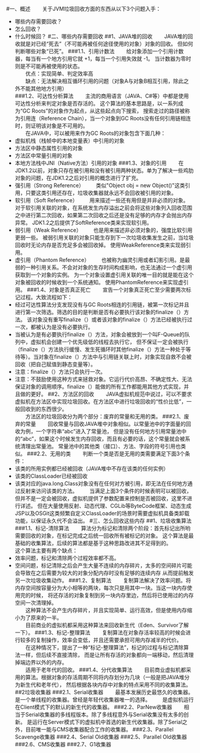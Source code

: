 #一、概述
&emsp;&emsp;关于JVM垃圾回收方面的东西从以下3个问题入手：
 * 哪些内存需要回收？
 * 怎么回收？
 * 什么时候回？
#二、哪些内存需要回收
##1、JAVA堆的回收
&emsp;&emsp;JAVA堆的回收就是对已经“死去”（不可能再被任何途径使用的对象）对象的回收。
但如何判断哪些对象“已死”。
###1.1、引用计数法
&emsp;&emsp;给对象添加一个引用计数器，每当有一个地方引用它就 +1，每当一个引用失效就 -1。
当计数器为零时则是不可能再被使用的状态。<br/>
&emsp;&emsp;优点：实现简单、判定效率高<br/>
&emsp;&emsp;缺点：无法解决相互循环引用的问题（对象A与对象B相互引用，除此之外不能其他地方引用）<br/>
###1.2、可达性分析算法
&emsp;&emsp;主流的商用语言（JAVA、C#等）中都是使用可达性分析来判定对象是否存活的。
这个算法的基本思路是，以一系列成为“GC Roots”的对象作为起点，从这些起点向下搜索，
搜索走过的路径被称为引用连（Reference Chain），当一个对象到GC Roots没有任何引用链相连时，则证明该对象是不可用的。<br/>
&emsp;&emsp;在JAVA中，可以被用来作为GC Roots的对象包含下面几种：
 * 虚拟机栈（栈帧中的本地变量表）中引用的对象
 * 方法区中静态属性引用的对象
 * 方法区中常量引用的对象
 * 本地方法栈中JNI（Native方法）引用的对象
 ###1.3、对象的引用
&emsp;&emsp;在JDK1.2以前，对象只存在被引用和没有被引用两种状态。单为了解决一些鸡肋对象的问题，在JDK1.2之后对引用的概念进行了扩充。
 * 强引用（Strong Reference）
&emsp;&emsp;类似"Object obj = new Object()"这类引用，只要这类引用还存在，垃圾收集器就永远不会回收被引用的对象。
 * 软引用（Soft Reference）
&emsp;&emsp;用来描述一些还有用但是并非必须的对象。
对于软引用关联的对象，在系统发生内存溢出之前会将这些对象列入回收范围之中进行第二次回收，如果第二次回收之后还是没有足够的内存才会抛出内存异常。
JDK1.2之后提供了SoftReference类来实现软引用。
 * 弱引用（Weak Reference）
&emsp;&emsp;也是用来描述非必须对象的，强度比软引用更弱一些。
被弱引用关联的对象只能生存到下一次垃圾收集发生之前，当垃圾回收时无论内存是否充足多会被回收掉。
使用WeakReference类来实现弱引用。 
 * 虚引用（Phantom Reference）
&emsp;&emsp;也被称为幽灵引用或者幻影引用。是最弱的一种引用关系。不会对对象的生存时间构成影响，也无法通过一个虚引用获取到一个对象的实例。
为一个对象设置虚引用关联的唯一目的就是能在这个对象被回收的时候收到一个系统通知。
使用PhantomReference来实现虚引用。
###1.4、对象是否真正死亡
&emsp;&emsp;宣告一个对象真正死亡至少需要两次标记过程。大致流程如下：
 * 经过可达性算法分支发现没有与GC Roots相连的引用链，被第一次标记并且进行第一次筛选。筛选的目的是判断是否有必要执行该对象的finalize（）方法。
 该对象没有重写finalize（）或者该对象的finalize（）方法已经被执行过一次，都被认为是没有必要执行。
 * 当被认为是有必要执行finalize（）方法，对象会被放到一个叫F-Queue的队列中，虚拟机会创建一个优先级低的线程去执行它，
 但不保证一定会被执行（finalize（）方法执行缓慢、发生死循环时其他finalize（）方法一种处于等待等）。当对象在finalize（）方法中与引用链关联上时，对象实现自救不会被回收（把自己赋值到静态变量等）。
 * 注意：finalize（）方法只会执行一次。
 * 注意：不鼓励使用这种方式来拯救对象。它运行代价高昂、不确定性大、无法保证对象的调用顺序。finalize（）能做的所有工作都能用其他方式实现，并且做的更好。
##2、方法区的回收
&emsp;&emsp;JAVA虚拟机规范中说过，可以不要求虚拟机在方法区中实现垃圾回收。在方法区中进行垃圾回收的“性价比低”，一般回收到的东西很少。<br/>
&emsp;&emsp;方法区的垃圾回收分为两个部分：废弃的常量和无用的类。
###2.1、废弃的常量
&emsp;&emsp;回收常量与回收JAVA堆中对象相似。以常量池中的字面量的回收为例，一个字符串“abc”进入了常量池，
但是没有任何地方引用常量池中的“abc”，如果这个时候发生内存回收，而且有必要的话，这个常量就会被系统清理出常量池。
常量池中的其他类（接口）、方法、字段的符号引用也类似。
###2.2、无用的类
&emsp;&emsp;判断一个类是否是无用的类需要满足下面3个条件：
 * 该类的所用实例都已经被回收（JAVA堆中不存在该类的任何实例）
 * 该类的ClassLoader已经被回收
 * 该类对应的java.long.Class对象没有在任何对方被引用，即无法在任何地方通过反射来访问该类的方法。
&emsp;&emsp;当满足上面3个条件的时候表明可以被回收，但并不是一定会被回收，虚拟机提供了参数配置来控制是否被回收，这里不进行详述。
但在大量使用反射、动态代理、CGLib等ByteCode框架、动态生成JSP以及OSGit这类频繁自定义ClassLoader的场景时需要虚拟机具备类卸载功能，以保证永久代不会溢出。
#三、怎么回收这些内存
##1、垃圾收集算法
###1.1、标记-清除算法
&emsp;&emsp;算法分为标记和清除两个阶段：首先标记出所哟需要回收的对象，在标记完成之后统一回收所有被标记的对象。
这个算法是最基础的收集算法，后续的算法都是基于这种思路改进其不足得到的。<br/>
这个算法主要有两个缺点：
 * 效率问题，标记和清除两个过程效率都不高。
 * 空间问题，标记清除之后会产生大量不连续的内存碎片，太多的空间碎片可能会导致在之后需要为较大的对象分配内存时没有足够的连续内存
 从而提前触发另一次垃圾收集动作。
###1.2、复制算法
&emsp;&emsp;复制算法解决了效率问题。将内存空间按容量分为大小相等的两块，每次只是用其中一块。当这一块内存使用完的时候，
将还存活的对象复制到另一块内存里边，然后将已使用过的内存空间一次清理掉。<br/>
&emsp;&emsp;这种算法不会产生内存碎片，并且实现简单、运行高效，但是使用内存缩小为了原来的一半。<br/>
&emsp;&emsp;目前商业的虚拟机都采用这种算法来回收新生代（Eden、Survivor了解一下）。
###1.3、标记-整理算法
&emsp;&emsp;复制算法在对象存活率较高的时候会进行较多的复制操作，效率会变低，并且还需要承担可用内存减半的代价。<br/>
&emsp;&emsp;在这种情况下，提出了一种“标记-整理算法”，标记的过程与标记清除算法一样，但后续不直接清除，
而是让所有存活的对象都向一端移动，然后清理掉端边界以外的内存。<br/>
&emsp;&emsp;适用于老年代的回收。
###1.4、分代收集算法
&emsp;&emsp;目前商业虚拟机都采用的算法。根据对象的存活周期不同将内存划分为几块（一般是把JAVA堆分为新生代和老年代），
然后根据各块内存中对象的特点采用不同的收集算法。
##2垃圾收集器
###2.1、Serial收集器
&emsp;&emsp;最基本发展历史最悠久的收集器。是一个单线程的收集器。曾经是年轻代收集器唯一的选择。
&emsp;&emsp;是虚拟机运行在Client模式下的默认的新生代的收集器。
###2.2、ParNew收集器
&emsp;&emsp;相当于Serial收集器的多线程版本。除了多线程意外与Serial收集没有太多的创新。
是运行在Server模式下的虚拟机中首选的新生代收集器。除了Serial之外，目前唯一能与CMS收集器配合工作的收集器。
###2.3、Parallel Scavenge收集器
###2.4、Serial Old收集器
###2.5、Parallel Old收集器
###2.6、CMS收集器
###2.7、G1收集器
&emsp;&emsp;
&emsp;&emsp;
&emsp;&emsp;
&emsp;&emsp;